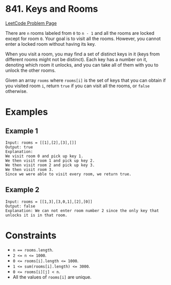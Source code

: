 # 841. Keys and Rooms

[LeetCode Problem Page](https://leetcode.com/problems/keys-and-rooms)

There are `n` rooms labeled from `0` to `n - 1` and all the rooms are locked
except for room `0`. Your goal is to visit all the rooms. However, you cannot
enter a locked room without having its key.

When you visit a room, you may find a set of distinct keys in it (keys from
different rooms might not be distinct). Each key has a number on it, denoting
which room it unlocks, and you can take all of them with you to unlock the other
rooms.

Given an array `rooms` where `rooms[i]` is the set of keys that you can obtain
if you visited room `i`, return `true` if you can visit all the rooms, or
`false` otherwise.

# Examples

## Example 1

```text
Input: rooms = [[1],[2],[3],[]]
Output: true
Explanation:
We visit room 0 and pick up key 1.
We then visit room 1 and pick up key 2.
We then visit room 2 and pick up key 3.
We then visit room 3.
Since we were able to visit every room, we return true.
```

## Example 2

```text
Input: rooms = [[1,3],[3,0,1],[2],[0]]
Output: false
Explanation: We can not enter room number 2 since the only key that unlocks it is in that room.
```

# Constraints

- `n == rooms.length`.
- `2 <= n <= 1000`.
- `0 <= rooms[i].length <= 1000`.
- `1 <= sum(rooms[i].length) <= 3000`.
- `0 <= rooms[i][j] < n`.
- All the values of `rooms[i]` are unique.
